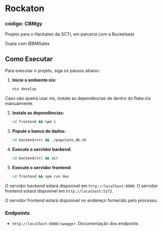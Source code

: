 # Rockaton
### código: CBMgy
Projeto para o Hackaton da SCTI, em parceria com a Rocketseat

Dupla com @BMSales

## Como Executar

Para executar o projeto, siga os passos abaixo:

1. **Inicie o ambiente nix:**

   ```bash
   nix develop
   ```

Caso não queira usar nix, instale as dependencias de dentro do flake.nix manualmente.

2. **Instale as dependências:**

   ```bash
   cd frontend && npm i
   ```

3. **Popule o banco de dados:**

   ```bash
   cd backend/src && ./populate_db.sh
   ```

4. **Execute o servidor backend:**

   ```bash
   cd backend/src && air
   ```

5. **Execute o servidor frontend:**

   ```bash
   cd frontend && npm run dev
   ```

O servidor backend estará disponível em `http://localhost:8080`.
O servidor frontend estará disponível em `http://localhost:5173`.

O servidor frontend estará disponível no endereço fornecido pelo processo.

### Endpoints

- `http://localhost:8080/swagger`: Documentação dos endpoints
